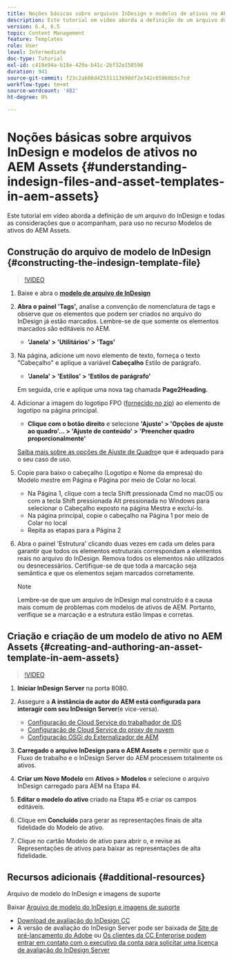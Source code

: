 ```yaml
---
title: Noções básicas sobre arquivos InDesign e modelos de ativos no AEM Assets
description: Este tutorial em vídeo aborda a definição de um arquivo do InDesign e todas as considerações que o acompanham, para uso no recurso Modelos de ativos do AEM Assets.
version: 6.4, 6.5
topic: Content Management
feature: Templates
role: User
level: Intermediate
doc-type: Tutorial
exl-id: c418e94a-b18e-429a-b41c-2bf32e158598
duration: 941
source-git-commit: f23c2ab86d42531113690df2e342c65060b5c7cd
workflow-type: tm+mt
source-wordcount: '482'
ht-degree: 0%

---
```


# Noções básicas sobre arquivos InDesign e modelos de ativos no AEM Assets {#understanding-indesign-files-and-asset-templates-in-aem-assets}

Este tutorial em vídeo aborda a definição de um arquivo do InDesign e todas as considerações que o acompanham, para uso no recurso Modelos de ativos do AEM Assets.

## Construção do arquivo de modelo de InDesign {#constructing-the-indesign-template-file}

>[!VIDEO](https://video.tv.adobe.com/v/19293?quality=12&learn=on)

1. Baixe e abra o [**modelo de arquivo de InDesign**](assets/asset-templates-tutorial-video--supporting-files.zip)
2. **Abra o painel &#39;Tags&#39;,** analise a convenção de nomenclatura de tags e observe que os elementos que podem ser criados no arquivo do InDesign já estão marcados. Lembre-se de que somente os elementos marcados são editáveis no AEM.

   * **&#39;Janela&#39; > &#39;Utilitários&#39; > &#39;Tags&#39;**

3. Na página, adicione um novo elemento de texto, forneça o texto &quot;Cabeçalho&quot; e aplique a variável **Cabeçalho** Estilo de parágrafo.

   * **&#39;Janela&#39; > &#39;Estilos&#39; > &#39;Estilos de parágrafo&#39;**

   Em seguida, crie e aplique uma nova tag chamada **Page2Heading.**

4. Adicionar a imagem do logotipo FPO ([fornecido no zip](assets/asset-templates-tutorial-video--supporting-files.zip)) ao elemento de logotipo na página principal.

   * **Clique com o botão direito** e selecione **&#39;Ajuste&#39; > &#39;Opções de ajuste ao quadro&#39;... > &#39;Ajuste de conteúdo&#39; > &#39;Preencher quadro proporcionalmente&#39;**

   [Saiba mais sobre as opções de Ajuste de Quadro](https://helpx.adobe.com/indesign/using/frames-objects.html#fitting_objects_to_frames)e que é adequado para o seu caso de uso.

5. Copie para baixo o cabeçalho (Logotipo e Nome da empresa) do Modelo mestre em Página e Página por meio de Colar no local.

   * Na Página 1, clique com a tecla Shift pressionada Cmd no macOS ou com a tecla Shift pressionada Alt pressionada no Windows para selecionar o Cabeçalho exposto na página Mestra e excluí-lo.
   * Na página principal, copie o cabeçalho na Página 1 por meio de Colar no local
   * Repita as etapas para a Página 2

6. Abra o painel &#39;Estrutura&#39; clicando duas vezes em cada um deles para garantir que todos os elementos estruturais correspondam a elementos reais no arquivo do InDesign. Remova todos os elementos não utilizados ou desnecessários. Certifique-se de que toda a marcação seja semântica e que os elementos sejam marcados corretamente.

   >[!NOTE]
   >
   >Lembre-se de que um arquivo de InDesign mal construído é a causa mais comum de problemas com modelos de ativos de AEM. Portanto, verifique se a marcação e a estrutura estão limpas e corretas.

## Criação e criação de um modelo de ativo no AEM Assets {#creating-and-authoring-an-asset-template-in-aem-assets}

>[!VIDEO](https://video.tv.adobe.com/v/19294?quality=12&learn=on)

1. **Iniciar InDesign Server** na porta 8080.
2. Assegure a **A instância de autor do AEM está configurada para interagir com seu InDesign Server**(e vice-versa).

   * [Configuração de Cloud Service do trabalhador de IDS](http://localhost:4502/etc/cloudservices/proxy/ids.html)
   * [Configuração de Cloud Service do proxy de nuvem](http://localhost:4502/etc/cloudservices/proxy.html)
   * [Configuração OSGi do Externalizador de AEM](http://localhost:4502/system/console/configMgr)

3. **Carregado o arquivo InDesign para o AEM Assets** e permitir que o Fluxo de trabalho e o InDesign Server do AEM processem totalmente os ativos.
4. **Criar um Novo Modelo** em **Ativos > Modelos** e selecione o arquivo InDesign carregado para AEM na Etapa #4.
5. **Editar o modelo do ativo** criado na Etapa #5 e criar os campos editáveis.
6. Clique em **Concluído** para gerar as representações finais de alta fidelidade do Modelo de ativo.
7. Clique no cartão Modelo de ativo para abrir o, e revise as Representações de ativos para baixar as representações de alta fidelidade.

## Recursos adicionais {#additional-resources}

Arquivo de modelo do InDesign e imagens de suporte

Baixar [Arquivo de modelo do InDesign e imagens de suporte](assets/asset-templates-tutorial-video--supporting-files-1.zip)

* [Download de avaliação do InDesign CC](https://creative.adobe.com/products/download/indesign)
* A versão de avaliação do InDesign Server pode ser baixada de [Site de pré-lançamento do Adobe](https://www.adobeprerelease.com/) ou [Os clientes da CC Enterprise podem entrar em contato com o executivo da conta para solicitar uma licença de avaliação do InDesign Server](https://www.adobe.com/products/indesignserver/faq.html)
